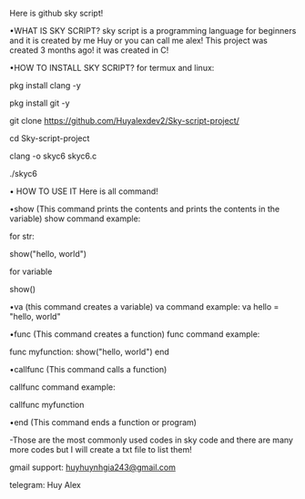 Here is github sky script!

•WHAT IS SKY SCRIPT?
sky script is a programming language for beginners and it is created by me Huy or you can call me alex! This project was created 3 months ago! it was created in C!

•HOW TO INSTALL SKY SCRIPT?
for termux and linux:

pkg install clang -y

pkg install git -y

git clone https://github.com/Huyalexdev2/Sky-script-project/

cd Sky-script-project

clang -o skyc6 skyc6.c

./skyc6 <your-sky-script-file>

• HOW TO USE IT
Here is all command!

•show (This command prints the contents and prints the contents in the variable)
show command example:

for str:

show("hello, world")

for variable

show(<your variable>)

•va (this command creates a variable) va command example: 
va hello = "hello, world"

•func (This command creates a function)
func command example:

func myfunction:
    show("hello, world")
end

•callfunc (This command calls a function)
 
 callfunc command example:

callfunc myfunction

•end (This command ends a function or program)

-Those are the most commonly used codes in sky code and there are many more codes but I will create a txt file to list them!

gmail support: huyhuynhgia243@gmail.com 

telegram: Huy Alex
